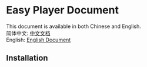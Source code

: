 # Easy Player Document
This document is available in both Chinese and English.  
简体中文: [中文文档](https://stripepython.github.io/easyplayer/chinese.html/)  
English: [English Document](https://stripepython.github.io/easyplayer/)

## Installation
